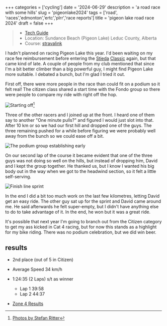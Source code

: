 +++
categories = ['cycling']
date = '2024-06-29'
description = 'a road race with some hills'
slug = 'pigeonlake2024'
tags = ['road', 'races','edmonton','ertc','plrr','race reports']
title = 'pigeon lake road race 2024'
draft = false
+++

> * [Tech Guide](http://www.ertc.org/plrr) 
> * Location: Sundance Beach (Pigeon Lake) Leduc County, Alberta
> * Course: [stravalink](https://www.strava.com/routes/3236368652434683606)

I hadn't planned on racing Pigeon Lake this year. I'd been waiting on my race fee reimbursement before entering the [Stieda](230527-stiedaclassic2023.md) [Classic](220509-stiedaclassic2022.md) again, but that came kind of late. A couple of people from my club mentioned that since I'm a bit better climber than a big powerful guy, I might find Pigeon Lake more suitable. I debated a bunch, but I'm glad I tried it out.

First off, there were more people in the race than could fit on a podium so it felt real! The citizen class shared a start time with the Fondo group so there were people to compare my ride with right off the hop. 

![Starting off](/PLRR24-start.jpg "Starting off")[^1]

Three of the other racers and I joined up at the front. I heard one of them say to another "One minute pulls?" and figured I would just slot into that. After 10 km or so we had our first hill and dropped one of the guys. The three remaining pushed for a while before figuring we were probably well away from the bunch so we could ease off a bit.

![The podium group establishing early](/PLRR24-group.jpg "Lead group")

On our second lap of the course it became evident that one of the three guys was not doing so well on the hills, but instead of dropping him, David and I kept the group together. He thanked us, but I know I wanted his big body out in the way when we got to the headwind section, so it felt a little self-serving.

![Finish line sprint](/PLRR24-finishtight.jpg "Sprint for the finish")

In the end I did a bit too much work on the last few kilometres, letting David get an easy ride. The other guy sat up for the sprint and David came around me. He said afterwards he felt super-empty, but I didn't have anything else to do to take advantage of it. In the end, he won but it was a great ride.

It's possible that next year I'm going to branch out from the Citizen category to get my ass kicked in Cat 4 racing, but for now this stands as a highlight for my bike riding. There was no podium celebration, but we did win beer.

[^1]: [Photos by Stefan Ritter](https://www.picdrop.com/stefanritterphoto/udsoAvfEiE)


## results
* 2nd place (out of 5 in Citizen)
* Average Speed 34 km/h
* 1:24:35 (2 Laps) s/t as winner
	* Lap 1 39:58
	* Lap 2 44:37

* [Zone 4 Results](https://zone4.ca/race/2024-06-29/2b87fca6/results)
